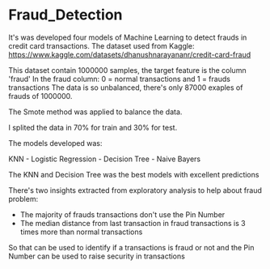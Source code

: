 # Fraud_Detection

It's was developed four models of Machine Learning to detect frauds in credit card transactions. 
The dataset used from Kaggle: https://www.kaggle.com/datasets/dhanushnarayananr/credit-card-fraud

This dataset contain 1000000 samples, the target feature is the column 'fraud'
In the fraud column: 0 = normal transactions and 1 = frauds transactions
The data is so unbalanced, there's only 87000 exaples of frauds of 1000000.

The Smote method was applied to balance the data.

I splited the data in 70% for train and 30% for test.

The models developed was:

KNN - 
Logistic Regression - 
Decision Tree - 
Naive Bayers 

The KNN and Decision Tree was the best models with excellent predictions 

There's two insights extracted from exploratory analysis to help about fraud problem:
- The majority of frauds transactions don't use the Pin Number 
- The median distance from last transaction in fraud transactions is 3 times more than normal transactions

So that can be used to identify if a transactions is fraud or not and the Pin Number can be used to raise security in transactions
